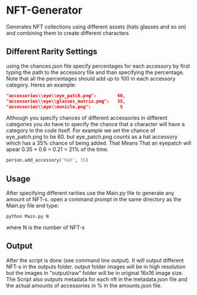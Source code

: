 # NFT-Generator
Generates NFT collections using different assets (hats glasses and so on) and combining them to create different characters


## Different Rarity Settings
using the chances.json file specify percentages for each accessory by first typing the path to the accessory file and than specifying the percentage. 
Note that all the percentages should add up to 100 in each accessory category. Heres an example:
```json
"accessories\\eye\\eye_patch.png":        60,
"accessories\\eye\\glasses_matrix.png":   35,
"accessories\\eye\\monicle.png":           5
```
Although you specify chances of different accessories in different categories you do have to specify the chance that a character will have a category in the code itself. 
For example we set the chance of eye_patch.png to be 60. but eye_patch.png counts as a hat accessory which has a 35% chance of being added. 
That Means That an eyepatch will apear 0.35 * 0.6 = 0.21 = 21% of the time.
```python
person.add_accessory('hat', 35)
```

## Usage
After specifying different rarities use the Main.py file to generate any amount of NFT-s. open a command prompt in the same directory as the Main.py file and type:
```
python Main.py N
```
where N is the number of NFT-s

## Output
After the script is done (see command line output). It will output different NFT-s in the outputs folder. 
output folder images will be in high resolution but the images in "output/raw" folder will be in original 16x16 image size.
The Script also outputs metadata for each nft in the metadata.json file and the actual amounts of accessories in % in the amounts.json file.
